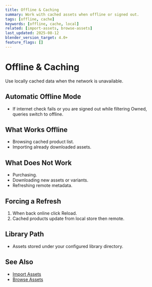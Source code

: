 ```yaml
---
title: Offline & Caching
summary: Work with cached assets when offline or signed out.
tags: [offline, cache]
keywords: [offline, cache, local]
related: [import-assets, browse-assets]
last_updated: 2025-08-12
blender_version_target: 4.0+
feature_flags: []
---
```


# Offline & Caching

Use locally cached data when the network is unavailable.

## Automatic Offline Mode
- If internet check fails or you are signed out while filtering Owned, queries switch to offline.

## What Works Offline
- Browsing cached product list.
- Importing already downloaded assets.

## What Does Not Work
- Purchasing.
- Downloading new assets or variants.
- Refreshing remote metadata.

## Forcing a Refresh
1. When back online click Reload.
2. Cached products update from local store then remote.

## Library Path
- Assets stored under your configured library directory.

## See Also
- [Import Assets](import-assets.md)
- [Browse Assets](browse-assets.md)
